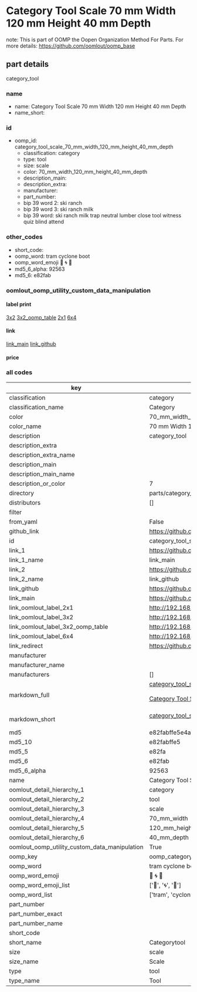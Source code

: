 # Category Tool Scale 70 mm Width 120 mm Height 40 mm Depth  

note: This is part of OOMP the Oopen Organization Method For Parts. For more details: https://github.com/oomlout/oomp_base

##  part details
  



category_tool



### name
* name: Category Tool Scale 70 mm Width 120 mm Height 40 mm Depth
* name_short: 
### id
* oomp_id: category_tool_scale_70_mm_width_120_mm_height_40_mm_depth
  * classification: category
  * type: tool
  * size: scale
  * color: 70_mm_width_120_mm_height_40_mm_depth
  * description_main: 
  * description_extra: 
  * manufacturer: 
  * part_number: 
  * bip 39 word 2: ski ranch
  * bip 39 word 3: ski ranch milk
  * bip 39 word: ski ranch milk trap neutral lumber close tool witness quiz blind attend

### other_codes
* short_code: 
* oomp_word: tram cyclone boot
* oomp_word_emoji :tram: :cyclone: :boot:
* md5_6_alpha: 92563
* md5_6: e82fab






### oomlout_oomp_utility_custom_data_manipulation
#### label print
[3x2](http://192.168.1.245:1112/?label=oomp%2092563)
[3x2_oomp_table](http://192.168.1.108:1112/?label=oomp%2092563)
[2x1](http://192.168.1.242:1112/?label=oomp%2092563)
[6x4](http://192.168.1.55:1112/?label=oomp%2092563)    

#### link

[link_main](https://github.com/oomlout/oomlout_oomp_version_1_messy/tree/main/parts/category_tool_scale_70_mm_width_120_mm_height_40_mm_depth) [link_github](https://github.com/oomlout/oomlout_oomp_version_1_messy/tree/main/parts/category_tool_scale_70_mm_width_120_mm_height_40_mm_depth)                             

#### price







### all codes 
| key | value |  
| --- | --- |  
| classification | category |  
| classification_name | Category |  
| color | 70_mm_width_120_mm_height_40_mm_depth |  
| color_name | 70 mm Width 120 mm Height 40 mm Depth |  
| description | category_tool |  
| description_extra |  |  
| description_extra_name |  |  
| description_main |  |  
| description_main_name |  |  
| description_or_color | 7  |  
| directory | parts/category_tool_scale_70_mm_width_120_mm_height_40_mm_depth |  
| distributors | [] |  
| filter |  |  
| from_yaml | False |  
| github_link | https://github.com/oomlout/oomlout_oomp_part_src/tree/main/parts/category_tool_scale_70_mm_width_120_mm_height_40_mm_depth |  
| id | category_tool_scale_70_mm_width_120_mm_height_40_mm_depth |  
| link_1 | https://github.com/oomlout/oomlout_oomp_version_1_messy/tree/main/parts/category_tool_scale_70_mm_width_120_mm_height_40_mm_depth |  
| link_1_name | link_main |  
| link_2 | https://github.com/oomlout/oomlout_oomp_version_1_messy/tree/main/parts/category_tool_scale_70_mm_width_120_mm_height_40_mm_depth |  
| link_2_name | link_github |  
| link_github | https://github.com/oomlout/oomlout_oomp_version_1_messy/tree/main/parts/category_tool_scale_70_mm_width_120_mm_height_40_mm_depth |  
| link_main | https://github.com/oomlout/oomlout_oomp_version_1_messy/tree/main/parts/category_tool_scale_70_mm_width_120_mm_height_40_mm_depth |  
| link_oomlout_label_2x1 | http://192.168.1.242:1112/?label=oomp%2092563 |  
| link_oomlout_label_3x2 | http://192.168.1.245:1112/?label=oomp%2092563 |  
| link_oomlout_label_3x2_oomp_table | http://192.168.1.108:1112/?label=oomp%2092563 |  
| link_oomlout_label_6x4 | http://192.168.1.55:1112/?label=oomp%2092563 |  
| link_redirect | https://github.com/oomlout/oomlout_oomp_version_1_messy/tree/main/parts/category_tool_scale_70_mm_width_120_mm_height_40_mm_depth |  
| manufacturer |  |  
| manufacturer_name |  |  
| manufacturers | [] |  
| markdown_full | [category_tool_scale_70_mm_width_120_mm_height_40_mm_depth](none)<br>[](none)<br>[Category Tool Scale 70 Mm Width 120 Mm Height 40 Mm Depth](none)<br><br> |  
| markdown_short | [category_tool_scale_70_mm_width_120_mm_height_40_mm_depth](none)<br><br> |  
| md5 | e82fabffe5e4a57613ca7e75192c6652 |  
| md5_10 | e82fabffe5 |  
| md5_5 | e82fa |  
| md5_6 | e82fab |  
| md5_6_alpha | 92563 |  
| name | Category Tool Scale 70 mm Width 120 mm Height 40 mm Depth |  
| oomlout_detail_hierarchy_1 | category |  
| oomlout_detail_hierarchy_2 | tool |  
| oomlout_detail_hierarchy_3 | scale |  
| oomlout_detail_hierarchy_4 | 70_mm_width |  
| oomlout_detail_hierarchy_5 | 120_mm_height |  
| oomlout_detail_hierarchy_6 | 40_mm_depth |  
| oomlout_oomp_utility_custom_data_manipulation | True |  
| oomp_key | oomp_category_tool_scale_70_mm_width_120_mm_height_40_mm_depth |  
| oomp_word | tram cyclone boot |  
| oomp_word_emoji | :tram: :cyclone: :boot: |  
| oomp_word_emoji_list | [':tram:', ':cyclone:', ':boot:'] |  
| oomp_word_list | ['tram', 'cyclone', 'boot'] |  
| part_number |  |  
| part_number_exact |  |  
| part_number_name |  |  
| short_code |  |  
| short_name | Categorytool |  
| size | scale |  
| size_name | Scale |  
| type | tool |  
| type_name | Tool |  
